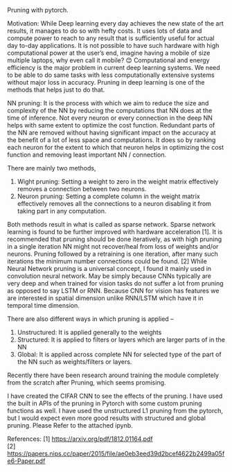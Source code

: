 Pruning with pytorch.

Motivation: While Deep learning every day achieves the new state of the art results, it manages to do so with hefty costs. It uses lots of data and compute power to reach to any result that is sufficiently useful for actual day to-day applications. It is not possible to have such hardware with high computational power at the user’s end, imagine having a mobile of size multiple laptops, why even call it mobile? 😊 Computational and energy efficiency is the major problem in current deep learning systems. We need to be able to do same tasks with less computationally extensive systems without major loss in accuracy. Pruning in deep learning is one of the methods that helps just to do that.

NN pruning: It is the process with which we aim to reduce the size and complexity of the NN by reducing the computations that NN does at the time of inference. Not every neuron or every connection in the deep NN helps with same extent to optimize the cost function. Redundant parts of the NN are removed without having significant impact on the accuracy at the benefit of a lot of less space and computations. It does so by ranking each neuron for the extent to which that neuron helps in optimizing the cost function and removing least important NN / connection. 

There are mainly two methods,
1.	Wight pruning: Setting a weight to zero in the weight matrix effectively removes a connection between two neurons.
2.	Neuron pruning: Setting a complete column in the weight matrix effectively removes all the connections to a neuron disabling it from taking part in any computation.

Both methods result in what is called as sparse network. Sparse network learning is found to be further improved with hardware acceleration [1].
It is recommended that pruning should be done iteratively, as with high pruning in a single iteration NN might not recover/heal from loss of weights and/or neurons. Pruning followed by a retraining is one iteration, after many such iterations the minimum number connections could be found. [2]
While Neural Network pruning is a universal concept, I found it mainly used in convolution neural network. May be simply because CNNs typically are very deep and when trained for vision tasks do not suffer a lot from pruning as opposed to say LSTM or RNN. Because CNN for vision has features we are interested in spatial dimension unlike RNN/LSTM which have it in temporal time dimension.

There are also different ways in which pruning is applied – 
1.	Unstructured: It is applied generally to the weights
2.	Structured: It is applied to filters or layers which are larger parts of in the NN
3.	Global: It is applied across complete NN for selected type of the part of the NN such as weights/filters or layers.

Recently there have been research around training the module completely from the scratch after Pruning, which seems promising.

I have created the CIFAR CNN to see the effects of the pruning. I have used the built in APIs of the pruning in Pytorch with some custom pruning functions as well. I have used the unstructured L1 pruning from the pytorch, but I would expect even more good results with structured and global pruning. Please Refer to the attached ipynb.

References:
[1] https://arxiv.org/pdf/1812.01164.pdf    
[2] https://papers.nips.cc/paper/2015/file/ae0eb3eed39d2bcef4622b2499a05fe6-Paper.pdf
